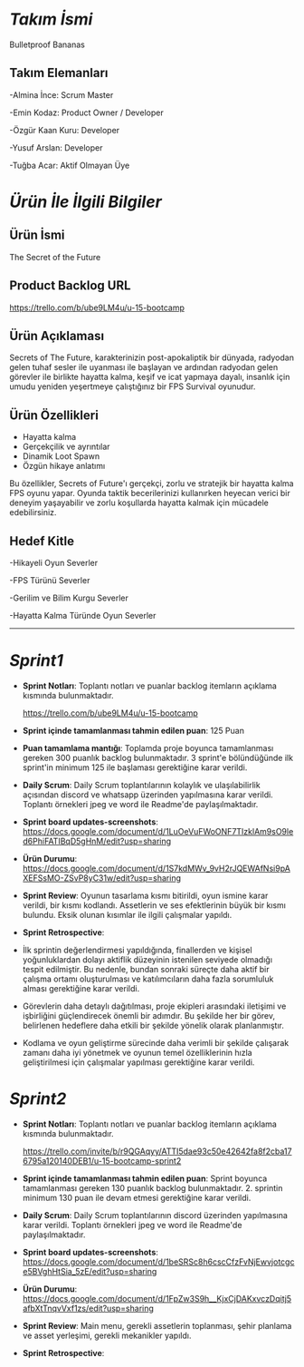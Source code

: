 # *Takım İsmi*
Bulletproof Bananas
## Takım Elemanları
-Almina İnce: Scrum Master

-Emin Kodaz: Product Owner / Developer

-Özgür Kaan Kuru: Developer

-Yusuf Arslan: Developer

-Tuğba Acar: Aktif Olmayan Üye

# *Ürün İle İlgili Bilgiler*

## Ürün İsmi
The Secret of the Future
## Product Backlog URL
https://trello.com/b/ube9LM4u/u-15-bootcamp
## Ürün Açıklaması
Secrets of The Future, karakterinizin post-apokaliptik bir dünyada, radyodan gelen tuhaf sesler ile uyanması ile başlayan ve ardından radyodan gelen görevler ile birlikte hayatta kalma, keşif ve icat yapmaya dayalı, insanlık için umudu yeniden yeşertmeye çalıştığınız bir FPS Survival oyunudur.

## Ürün Özellikleri
- Hayatta kalma
- Gerçekçilik ve ayrıntılar
- Dinamik Loot Spawn
- Özgün hikaye anlatımı

Bu özellikler, Secrets of Future'ı gerçekçi, zorlu ve stratejik bir hayatta kalma FPS oyunu yapar. Oyunda taktik becerilerinizi kullanırken heyecan verici bir deneyim yaşayabilir ve zorlu koşullarda hayatta kalmak için mücadele edebilirsiniz.
  

## Hedef Kitle
-Hikayeli Oyun Severler

-FPS Türünü Severler

-Gerilim ve Bilim Kurgu Severler

-Hayatta Kalma Türünde Oyun Severler

------------
# *Sprint1* 
- **Sprint Notları**: Toplantı notları ve puanlar backlog itemların açıklama kısmında bulunmaktadır.

   https://trello.com/b/ube9LM4u/u-15-bootcamp
- **Sprint içinde tamamlanması tahmin edilen puan**: 125 Puan
- **Puan tamamlama mantığı**: Toplamda proje boyunca tamamlanması gereken 300 puanlık backlog bulunmaktadır. 3 sprint'e bölündüğünde ilk sprint'in minimum 125 ile başlaması gerektiğine karar verildi.
- **Daily Scrum**: Daily Scrum toplantılarının kolaylık ve ulaşılabilirlik açısından discord ve whatsapp üzerinden yapılmasına karar verildi. Toplantı örnekleri jpeg ve word ile Readme'de paylaşılmaktadır.
- **Sprint board updates-screenshots**: https://docs.google.com/document/d/1LuOeVuFWoONF7TIzklAm9sO9led6PhiFATIBqD5gHnM/edit?usp=sharing 
- **Ürün Durumu**: https://docs.google.com/document/d/1S7kdMWv_9vH2rJQEWAfNsi9pAXEFSsMO-ZSvP8yC31w/edit?usp=sharing
- **Sprint Review**: Oyunun tasarlama kısmı bitirildi, oyun ismine karar verildi, bir kısmı kodlandı.
  Assetlerin ve ses efektlerinin büyük bir kısmı bulundu.
  Eksik olunan kısımlar ile ilgili çalışmalar yapıldı. 
- **Sprint Retrospective**:
-  İlk sprintin değerlendirmesi yapıldığında, finallerden ve kişisel yoğunluklardan dolayı aktiflik düzeyinin istenilen seviyede olmadığı tespit edilmiştir. Bu nedenle, bundan sonraki süreçte daha aktif bir çalışma ortamı oluşturulması ve katılımcıların daha fazla sorumluluk alması gerektiğine karar verildi.
-  Görevlerin daha detaylı dağıtılması, proje ekipleri arasındaki iletişimi ve işbirliğini güçlendirecek önemli bir adımdır. Bu şekilde her bir görev, belirlenen hedeflere daha etkili bir şekilde yönelik olarak planlanmıştır.
-  Kodlama ve oyun geliştirme sürecinde daha verimli bir şekilde çalışarak zamanı daha iyi yönetmek ve oyunun temel özelliklerinin hızla geliştirilmesi için çalışmalar yapılması gerektiğine karar verildi.  

# *Sprint2* 
- **Sprint Notları**: Toplantı notları ve puanlar backlog itemların açıklama kısmında bulunmaktadır.

  https://trello.com/invite/b/r9QGAqyy/ATTI5dae93c50e42642fa8f2cba176795a120140DEB1/u-15-bootcamp-sprint2
- **Sprint içinde tamamlanması tahmin edilen puan**: Sprint boyunca tamamlanması gereken 130 puanlık backlog bulunmaktadır. 2. sprintin minimum 130 puan ile devam etmesi gerektiğine karar verildi.
- **Daily Scrum**: Daily Scrum toplantılarının discord üzerinden yapılmasına karar verildi. Toplantı örnekleri jpeg ve word ile Readme'de paylaşılmaktadır.
- **Sprint board updates-screenshots**: https://docs.google.com/document/d/1beSRSc8h6cscCfzFvNjEwvjotcgce5BVghHtSia_5zE/edit?usp=sharing
- **Ürün Durumu**: https://docs.google.com/document/d/1FpZw3S9h__KjxCjDAKxvczDqitj5afbXtTnqvVxf1zs/edit?usp=sharing
- **Sprint Review**: Main menu, gerekli assetlerin toplanması, şehir planlama ve asset yerleşimi, gerekli mekanikler yapıldı.
- **Sprint Retrospective**: 





